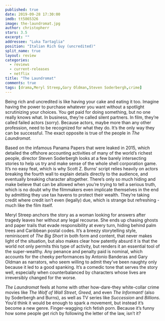 ```yaml
---
published: true
date: 2019-09-28 17:30:00
imdb: tt5865326
image: the-laundromat.jpg
author: christopherr
stars: 3.5
excerpt: ""
addressee: "Luka Tartaglia"
position: "Italian Rich Guy (uncredited)"
split_name: true
layout: review
categories: 
  - reviews
  - current-releases
  - netflix
title: "The Laundromat"
comments: true
tags: [drama,Meryl Streep,Gary Oldman,Steven Soderbergh,crime]
---
```

Being rich and uncredited is like having your cake and eating it too. Imagine having the power to purchase whatever you want without a spotlight scrutinizing your choices. You get paid for doing something, but no one really knows what. In business, they’re called silent partners. In film, they’re called failed actors (sorry). Because actors, maybe more than any other profession, need to be recognized for what they do. It’s the only way they can be successful. The exact opposite is true of the people in _The Laundromat_.

Based on the infamous Panama Papers that were leaked in 2015, which detailed the offshore accounting activities of many of the world’s richest people, director Steven Soderbergh looks at a few barely intersecting stories to help us try and make sense of the whole shell corporation game. It’s no easy feat, which is why Scott Z. Burns’ script relies heavily on actors breaking the fourth wall to explain details directly to the audience, and eventually breaking character altogether. There’s only so much hiding and make believe that can be allowed when you’re trying to tell a serious truth, which is no doubt why the filmmakers even implicate themselves in the end by admitting they use tax havens to protect their wealth. They’re taking credit where credit isn’t even (legally) due, which is strange but refreshing - much like the film itself. 

Meryl Streep anchors the story as a woman looking for answers after tragedy leaves her without any legal recourse. She ends up chasing ghosts and paper trails that evade responsibility at every turn, hiding behind palm trees and Caribbean postal codes. It’s a breezy storytelling style, reminiscent of _The Big Short_ in both form and content, that never makes light of the situation, but also makes clear how patently absurd it is that the world not only permits this type of activity, but renders it an essential tool of the super-wealthy. Any penance and penalty paid is nominal, which accounts for the cheeky performances by Antonio Banderas and Gary Oldman as narrators, who seem willing to admit they’ve been naughty only because it led to a good spanking. It’s a comedic tone that serves the story well, especially when counterbalanced by characters whose lives are irreversibly changed for the worse.

_The Laundromat_ feels at home with other how-dare-they white-collar crime movies like _The Wolf of Wall Street_, _Greed,_ and even _The Informant!_ (also by Soderbergh and Burns), as well as TV series like _Succession_ and _Billions_. You’d think it would be enough to spark a movement, but instead it’s become a new genre. Finger-wagging rich fetish porn. Because it’s funny how some people get rich by following the letter of the law, isn’t it?

